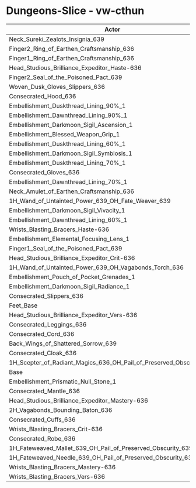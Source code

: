 # Dungeons-Slice - vw-cthun
| Actor | DPS | Increase |
|---|:---:|:---:|
|Neck_Sureki_Zealots_Insignia_639|1399694|1.86%|
|Finger2_Ring_of_Earthen_Craftsmanship_636|1393055|1.38%|
|Finger1_Ring_of_Earthen_Craftsmanship_636|1391075|1.23%|
|Head_Studious_Brilliance_Expeditor_Haste-636|1390503|1.19%|
|Finger2_Seal_of_the_Poisoned_Pact_639|1389323|1.11%|
|Woven_Dusk_Gloves_Slippers_636|1387350|0.96%|
|Consecrated_Hood_636|1386928|0.93%|
|Embellishment_Duskthread_Lining_90%_1|1384878|0.78%|
|Embellishment_Dawnthread_Lining_90%_1|1383848|0.71%|
|Embellishment_Darkmoon_Sigil_Ascension_1|1383488|0.68%|
|Embellishment_Blessed_Weapon_Grip_1|1382537|0.61%|
|Embellishment_Duskthread_Lining_60%_1|1382384|0.60%|
|Embellishment_Darkmoon_Sigil_Symbiosis_1|1382224|0.59%|
|Embellishment_Duskthread_Lining_70%_1|1382165|0.58%|
|Consecrated_Gloves_636|1382138|0.58%|
|Embellishment_Dawnthread_Lining_70%_1|1382099|0.58%|
|Neck_Amulet_of_Earthen_Craftsmanship_636|1381827|0.56%|
|1H_Wand_of_Untainted_Power_639_OH_Fate_Weaver_639|1381821|0.56%|
|Embellishment_Darkmoon_Sigil_Vivacity_1|1381296|0.52%|
|Embellishment_Dawnthread_Lining_60%_1|1380904|0.49%|
|Wrists_Blasting_Bracers_Haste-636|1380649|0.47%|
|Embellishment_Elemental_Focusing_Lens_1|1380580|0.47%|
|Finger1_Seal_of_the_Poisoned_Pact_639|1380265|0.45%|
|Head_Studious_Brilliance_Expeditor_Crit-636|1379958|0.42%|
|1H_Wand_of_Untainted_Power_639_OH_Vagabonds_Torch_636|1379871|0.42%|
|Embellishment_Pouch_of_Pocket_Grenades_1|1379006|0.35%|
|Embellishment_Darkmoon_Sigil_Radiance_1|1377212|0.22%|
|Consecrated_Slippers_636|1377165|0.22%|
|Feet_Base|1376879|0.20%|
|Head_Studious_Brilliance_Expeditor_Vers-636|1376630|0.18%|
|Consecrated_Leggings_636|1375922|0.13%|
|Consecrated_Cord_636|1375904|0.13%|
|Back_Wings_of_Shattered_Sorrow_639|1375778|0.12%|
|Consecrated_Cloak_636|1375348|0.09%|
|1H_Scepter_of_Radiant_Magics_636_OH_Pail_of_Preserved_Obscurity_639|1374911|0.06%|
|Base|1374138|0.00%|
|Embellishment_Prismatic_Null_Stone_1|1374111|0.00%|
|Consecrated_Mantle_636|1373983|-0.01%|
|Head_Studious_Brilliance_Expeditor_Mastery-636|1372905|-0.09%|
|2H_Vagabonds_Bounding_Baton_636|1372822|-0.10%|
|Consecrated_Cuffs_636|1372309|-0.13%|
|Wrists_Blasting_Bracers_Crit-636|1371175|-0.22%|
|Consecrated_Robe_636|1370730|-0.25%|
|1H_Fateweaved_Mallet_639_OH_Pail_of_Preserved_Obscurity_639|1370156|-0.29%|
|1H_Fateweaved_Needle_639_OH_Pail_of_Preserved_Obscurity_639|1368744|-0.39%|
|Wrists_Blasting_Bracers_Mastery-636|1367876|-0.46%|
|Wrists_Blasting_Bracers_Vers-636|1367805|-0.46%|
